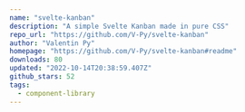 ```yaml
---
name: "svelte-kanban"
description: "A simple Svelte Kanban made in pure CSS"
repo_url: "https://github.com/V-Py/svelte-kanban"
author: "Valentin Py"
homepage: "https://github.com/V-Py/svelte-kanban#readme"
downloads: 80
updated: "2022-10-14T20:38:59.407Z"
github_stars: 52
tags: 
  - component-library
---
```

